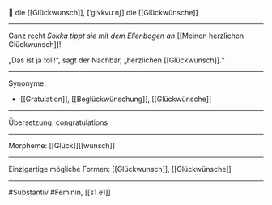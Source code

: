 🔴 die [[Glückwunsch]], [ˈglʏkvuːnʃ]
die [[Glückwünsche]]

---
Ganz recht _Sokka tippt sie mit dem Ellenbogen an_ [[Meinen herzlichen Glückwunsch]]!

„Das ist ja toll!“, sagt der Nachbar, „herzlichen [[Glückwunsch]].“ 

---
Synonyme:
- [[Gratulation]], [[Beglückwünschung]], [[Glückwünsche]] 

---
Übersetzung: congratulations

---
Morpheme:
[[Glück]][[wunsch]]

---
Einzigartige mögliche Formen: [[Glückwunsch]], [[Glückwünsche]]

---
#Substantiv #Feminin, [[s1 e1]]